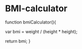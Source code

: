 # BMI-calculator



function  bmiCalculator(){

var bmi = weight / (height * height);

return bmi;
}
